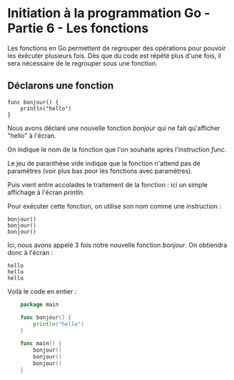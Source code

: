 # Initiation à la programmation Go - Partie 6 - Les fonctions

Les fonctions en Go permettent de regrouper des opérations pour pouvoir les éxécuter plusieurs fois. Dès que du code est répété plus d'une fois, il sera nécessaire de le regrouper sous une fonction.

## Déclarons une fonction

```
func bonjour() {
    println("hello")
}
```

Nous avons déclaré une nouvelle fonction _bonjour_ qui ne fait qu'afficher "hello" à l'écran.

On indique le nom de la fonction que l'on souhaite après l'instruction _func_.

Le jeu de paranthèse vide indique que la fonction n'attend pas de paramètres (voir plus bas pour les fonctions avec paramètres).

Puis vient entre accolades le traitement de la fonction : ici un simple affichage à l'écran _println_.

Pour exécuter cette fonction, on utilise son nom comme une instruction :

```
bonjour()
bonjour()
bonjour()
```

Ici, nous avons appelé 3 fois notre nouvelle fonction _bonjour_.
On obtiendra donc à l'écran :

```
hello
hello
hello
```

Voilà le code en entier :

```go
    package main

    func bonjour() {
        println("hello")
    }

    func main() {
        bonjour()
        bonjour()
        bonjour()
    }
```
